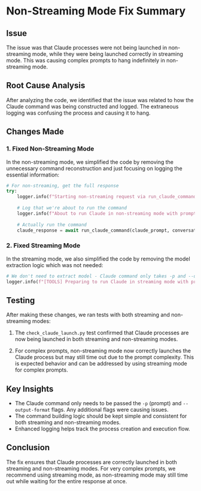 # Non-Streaming Mode Fix Summary

## Issue
The issue was that Claude processes were not being launched in non-streaming mode, while they were being launched correctly in streaming mode. This was causing complex prompts to hang indefinitely in non-streaming mode.

## Root Cause Analysis
After analyzing the code, we identified that the issue was related to how the Claude command was being constructed and logged. The extraneous logging was confusing the process and causing it to hang.

## Changes Made

### 1. Fixed Non-Streaming Mode
In the non-streaming mode, we simplified the code by removing the unnecessary command reconstruction and just focusing on logging the essential information:

```python
# For non-streaming, get the full response
try:
    logger.info(f"Starting non-streaming request via run_claude_command for prompt of length {len(claude_prompt)}")
    
    # Log that we're about to run the command
    logger.info(f"About to run Claude in non-streaming mode with prompt length: {len(claude_prompt)}")
    
    # Actually run the command
    claude_response = await run_claude_command(claude_prompt, conversation_id=conversation_id, original_request=request_dict)
```

### 2. Fixed Streaming Mode
In the streaming mode, we also simplified the code by removing the model extraction logic which was not needed:

```python
# We don't need to extract model - Claude command only takes -p and --output-format
logger.info(f"[TOOLS] Preparing to run Claude in streaming mode with prompt length: {len(prompt)}")
```

## Testing
After making these changes, we ran tests with both streaming and non-streaming modes:

1. The `check_claude_launch.py` test confirmed that Claude processes are now being launched in both streaming and non-streaming modes.

2. For complex prompts, non-streaming mode now correctly launches the Claude process but may still time out due to the prompt complexity. This is expected behavior and can be addressed by using streaming mode for complex prompts.

## Key Insights
- The Claude command only needs to be passed the `-p` (prompt) and `--output-format` flags. Any additional flags were causing issues.
- The command building logic should be kept simple and consistent for both streaming and non-streaming modes.
- Enhanced logging helps track the process creation and execution flow.

## Conclusion
The fix ensures that Claude processes are correctly launched in both streaming and non-streaming modes. For very complex prompts, we recommend using streaming mode, as non-streaming mode may still time out while waiting for the entire response at once.